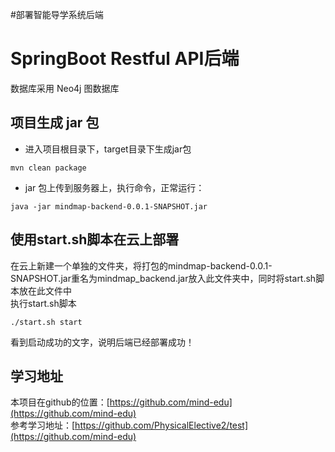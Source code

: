 #部署智能导学系统后端
# SpringBoot Restful API后端

数据库采用 Neo4j 图数据库

## 项目生成 jar 包

- 进入项目根目录下，target目录下生成jar包

```
mvn clean package
```

- jar 包上传到服务器上，执行命令，正常运行：

```
java -jar mindmap-backend-0.0.1-SNAPSHOT.jar
```
 
 ## 使用start.sh脚本在云上部署

在云上新建一个单独的文件夹，将打包的mindmap-backend-0.0.1-SNAPSHOT.jar重名为mindmap_backend.jar放入此文件夹中，同时将start.sh脚本放在此文件中<br/>
执行start.sh脚本
```
./start.sh start
```
看到启动成功的文字，说明后端已经部署成功！

## 学习地址
本项目在github的位置：[https://github.com/mind-edu](https://github.com/mind-edu)<br/>
参考学习地址：[https://github.com/PhysicalElective2/test](https://github.com/mind-edu)


 

